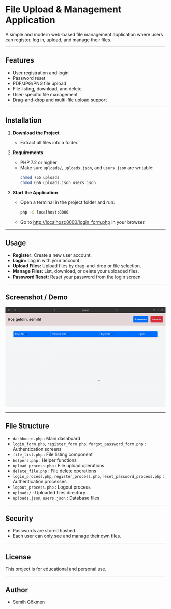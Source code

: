 # File Upload & Management Application

A simple and modern web-based file management application where users can register, log in, upload, and manage their files.

---

## Features

- User registration and login
- Password reset
- PDF/JPG/PNG file upload
- File listing, download, and delete
- User-specific file management
- Drag-and-drop and multi-file upload support

---

## Installation

1. **Download the Project**
   - Extract all files into a folder.

2. **Requirements**
   - PHP 7.2 or higher
   - Make sure `uploads/`, `uploads.json`, and `users.json` are writable:
     ```sh
     chmod 755 uploads
     chmod 666 uploads.json users.json
     ```

3. **Start the Application**
   - Open a terminal in the project folder and run:
     ```sh
     php -S localhost:8000
     ```
   - Go to [http://localhost:8000/login_form.php](http://localhost:8000/login_form.php) in your browser.

---

## Usage

- **Register:** Create a new user account.
- **Login:** Log in with your account.
- **Upload Files:** Upload files by drag-and-drop or file selection.
- **Manage Files:** List, download, or delete your uploaded files.
- **Password Reset:** Reset your password from the login screen.

---

## Screenshot / Demo


![App Demo](Demo/demo.gif)

---

## File Structure

- `dashboard.php` : Main dashboard
- `login_form.php`, `register_form.php`, `forgot_password_form.php` : Authentication screens
- `file_list.php` : File listing component
- `helpers.php` : Helper functions
- `upload_process.php` : File upload operations
- `delete_file.php` : File delete operations
- `login_process.php`, `register_process.php`, `reset_password_process.php` : Authentication processes
- `logout_process.php` : Logout process
- `uploads/` : Uploaded files directory
- `uploads.json`, `users.json` : Database files

---

## Security

- Passwords are stored hashed.
- Each user can only see and manage their own files.

---

## License

This project is for educational and personal use.

---

## Author
- Semih Gökmen
